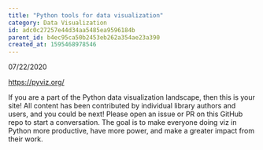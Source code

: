 ```yaml
---
title: "Python tools for data visualization"
category: Data Visualization
id: adc0c27257e44d34aa5485ea9596184b
parent_id: b4ec95ca50b2453eb262a354ae23a390
created_at: 1595468978546
---
```


07/22/2020

https://pyviz.org/

If you are a part of the Python data visualization landscape, then this is your site! All content has been contributed by individual library authors and users, and you could be next! Please open an issue or PR on this GitHub repo to start a conversation. The goal is to make everyone doing viz in Python more productive, have more power, and make a greater impact from their work.
    